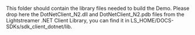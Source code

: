 This folder should contain the library files needed to build the Demo.
Please drop here the DotNetClient_N2.dll and DotNetClient_N2.pdb files from the Lightstreamer .NET Client Library, you can find it in LS_HOME/DOCS-SDKs/sdk_client_dotnet/lib.